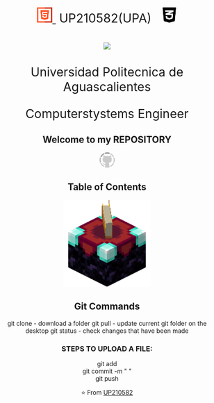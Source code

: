 <div align= "center">

<h1 style="font-weight:normal">
  <a href="https://sourcerer.io">
    <img src=https://github.com/UP210582/UP210582_CPP/blob/main/Imagenes/html.png 
    alt="Sourcerer" width=35>
  </a>
  &nbsp;UP210582(UPA) &nbsp;
  <img src=https://github.com/UP210582/UP210582_CPP/blob/main/Imagenes/css-3.png 
    alt="Sourcerer" width=35>

<p align="center">
<img src="https://visitor-badge.laobi.icu/badge?page_id=UP210582" id="counter">
</p>

Universidad Politecnica de Aguascalientes

Computerstystems Engineer

## Welcome to my REPOSITORY 
<img src=https://github.com/UP210582/UP210582_CPP/blob/main/Imagenes/089af74235a38edcc7b433321f0a5472_w200.gif 
    alt="Sourcerer" width=35>


<div align= "center">

<h2 id="table-of-contents"> Table of Contents</h2>

  <div align ="CENTER">
<img alt="c++" height="200" src="https://github.com/UP210582/UP210582_CPP/blob/main/Imagenes/EnchantmentTable.webp"/>
</div>   



## Git Commands
git clone - download a folder
git pull - update current git folder on the desktop
git status - check changes that have been made


### STEPS TO UPLOAD A FILE:  
git add  
git commit -m " "  
git push  

⭐️ From [UP210582](https://github.com/UP210582)
